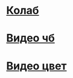 # [Колаб](https://colab.research.google.com/drive/1GCVdZfaZDfgExGR9mTPjeQgVtIdLoP6K?usp=sharing)

# [Видео чб](https://drive.google.com/file/d/1Zd8gxlZDVBDMKOSMQWR6OCQOxZ2TcLVO/view)

# [Видео цвет](https://drive.google.com/file/d/1J1S-G2XpeujhTSEzy4SjoXpo0Wv8vMX-/view)
